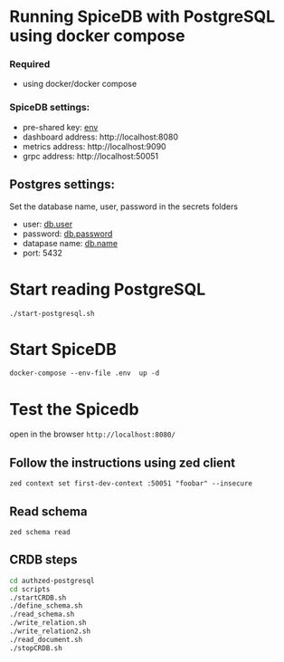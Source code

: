 # Running SpiceDB with PostgreSQL using docker compose

### Required
* using docker/docker compose


### SpiceDB settings:
*  pre-shared key: [env](.env)
*  dashboard address: http://localhost:8080
*   metrics address: http://localhost:9090
*   grpc address: http://localhost:50051

## Postgres settings:

Set the database name, user, password in the secrets folders

*   user: [db.user](secrets/db.user)
*   password: [db.password](secrets/db.password)
* datapase name: [db.name](secrets/db.name)
*   port: 5432

# Start reading PostgreSQL

`./start-postgresql.sh`

# Start SpiceDB 


`docker-compose --env-file .env  up -d`



# Test the Spicedb 

open in the browser `http://localhost:8080/`

## Follow the instructions using zed client

`zed context set first-dev-context :50051 "foobar" --insecure `

## Read schema
`zed schema read`

## CRDB steps 
``` bash
cd authzed-postgresql
cd scripts
./startCRDB.sh
./define_schema.sh
./read_schema.sh
./write_relation.sh
./write_relation2.sh
./read_document.sh
./stopCRDB.sh
